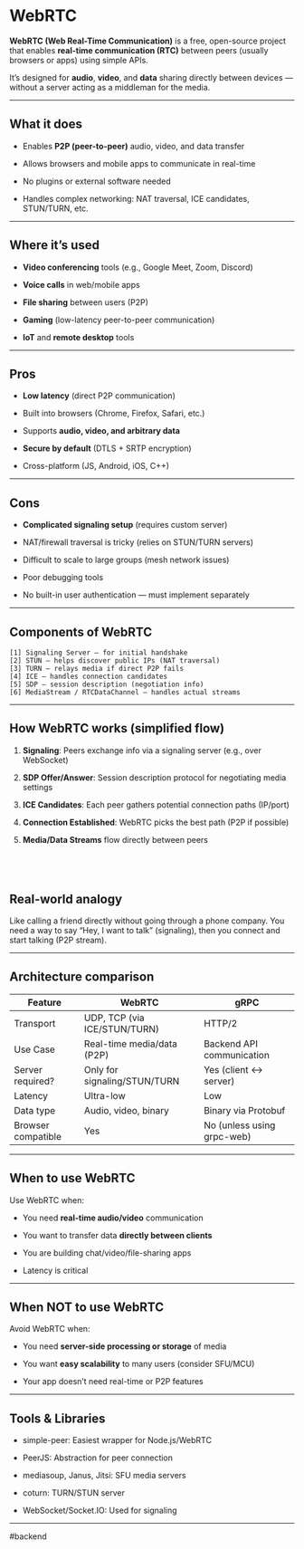 # **WebRTC**

**WebRTC (Web Real-Time Communication)** is a free, open-source project that enables **real-time communication (RTC)** between peers (usually browsers or apps) using simple APIs.

It’s designed for **audio**, **video**, and **data** sharing directly between devices — without a server acting as a middleman for the media.

---

## **What it does**

* Enables **P2P (peer-to-peer)** audio, video, and data transfer

* Allows browsers and mobile apps to communicate in real-time

* No plugins or external software needed

* Handles complex networking: NAT traversal, ICE candidates, STUN/TURN, etc.

---

## **Where it’s used**

* **Video conferencing** tools (e.g., Google Meet, Zoom, Discord)

* **Voice calls** in web/mobile apps

* **File sharing** between users (P2P)

* **Gaming** (low-latency peer-to-peer communication)

* **IoT** and **remote desktop** tools

---

## **Pros**

* **Low latency** (direct P2P communication)

* Built into browsers (Chrome, Firefox, Safari, etc.)

* Supports **audio, video, and arbitrary data**

* **Secure by default** (DTLS + SRTP encryption)

* Cross-platform (JS, Android, iOS, C++)

---

## **Cons**

* **Complicated signaling setup** (requires custom server)

* NAT/firewall traversal is tricky (relies on STUN/TURN servers)

* Difficult to scale to large groups (mesh network issues)

* Poor debugging tools

* No built-in user authentication — must implement separately

---

## **Components of WebRTC**

```
[1] Signaling Server — for initial handshake
[2] STUN — helps discover public IPs (NAT traversal)
[3] TURN — relays media if direct P2P fails
[4] ICE — handles connection candidates
[5] SDP — session description (negotiation info)
[6] MediaStream / RTCDataChannel — handles actual streams
```

---

## **How WebRTC works (simplified flow)**

1. **Signaling**: Peers exchange info via a signaling server (e.g., over WebSocket)

2. **SDP Offer/Answer**: Session description protocol for negotiating media settings

3. **ICE Candidates**: Each peer gathers potential connection paths (IP/port)

4. **Connection Established**: WebRTC picks the best path (P2P if possible)

5. **Media/Data Streams** flow directly between peers

⠀
---

## **Real-world analogy**

Like calling a friend directly without going through a phone company. You need a way to say “Hey, I want to talk” (signaling), then you connect and start talking (P2P stream).

---

## **Architecture comparison**

|  **Feature**  |  **WebRTC**  |  **gRPC**  | 
|---|---|---|
|  Transport  |  UDP, TCP (via ICE/STUN/TURN)  |  HTTP/2  |
|  Use Case  |  Real-time media/data (P2P)  |  Backend API communication  |
|  Server required?  |  Only for signaling/STUN/TURN  |  Yes (client ↔ server)  |
|  Latency  |  Ultra-low  |  Low  |
|  Data type  |  Audio, video, binary  |  Binary via Protobuf  |
|  Browser compatible  |  Yes  |  No (unless using grpc-web)  |
---

## **When to use WebRTC**

Use WebRTC when:

* You need **real-time audio/video** communication

* You want to transfer data **directly between clients**

* You are building chat/video/file-sharing apps

* Latency is critical

---

## **When NOT to use WebRTC**

Avoid WebRTC when:

* You need **server-side processing or storage** of media

* You want **easy scalability** to many users (consider SFU/MCU)

* Your app doesn’t need real-time or P2P features

---

## **Tools & Libraries**

* simple-peer: Easiest wrapper for Node.js/WebRTC

* PeerJS: Abstraction for peer connection

* mediasoup, Janus, Jitsi: SFU media servers

* coturn: TURN/STUN server

* WebSocket/Socket.IO: Used for signaling

---

#backend